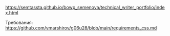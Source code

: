https://semtassta.github.io/bowp_semenova/technical_writer_portfolio/index.html

Требования: https://github.com/vmarshirov/g06u28/blob/main/requirements_css.md
